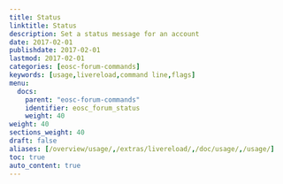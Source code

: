 ```yaml
---
title: Status
linktitle: Status
description: Set a status message for an account
date: 2017-02-01
publishdate: 2017-02-01
lastmod: 2017-02-01
categories: [eosc-forum-commands]
keywords: [usage,livereload,command line,flags]
menu:
  docs:
    parent: "eosc-forum-commands"
    identifier: eosc_forum_status
    weight: 40
weight: 40
sections_weight: 40
draft: false
aliases: [/overview/usage/,/extras/livereload/,/doc/usage/,/usage/]
toc: true
auto_content: true
---
```



